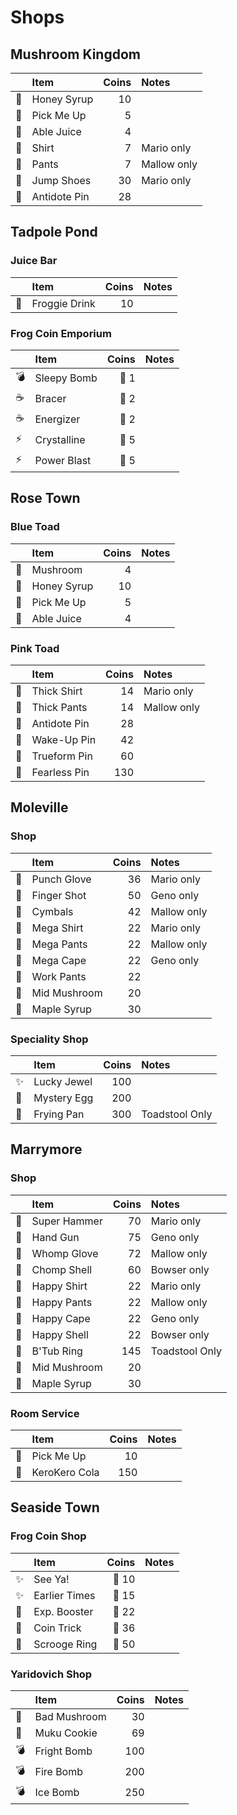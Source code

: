 # Shops

## Mushroom Kingdom

| | Item | Coins | Notes |
| --- | :-- | --: | :-- |
| :honey_pot: | Honey Syrup | 10 | |
| :tea: | Pick Me Up | 5 | |
| :tea: | Able Juice | 4 | |
| :shirt: | Shirt | 7 | Mario only |
| :shirt: | Pants | 7 | Mallow only |
| :ring: | Jump Shoes | 30 | Mario only |
| :ring: | Antidote Pin | 28 | |

## Tadpole Pond

### Juice Bar

| | Item | Coins | Notes |
| --- | :-- | --: | :-- |
| :tropical_drink: | Froggie Drink | 10 | |

### Frog Coin Emporium

| | Item | Coins | Notes |
| --- | :-- | --: | :-- |
| :bomb: | Sleepy Bomb | :frog: 1 | |
| :coffee: | Bracer | :frog: 2 | |
| :coffee: | Energizer | :frog: 2 | |
| :zap: | Crystalline | :frog: 5 | |
| :zap: | Power Blast | :frog: 5 | |

## Rose Town

### Blue Toad

| | Item | Coins | Notes |
| --- | :-- | --: | :-- |
| :mushroom: | Mushroom | 4 | |
| :honey_pot: | Honey Syrup | 10 | |
| :tea: | Pick Me Up | 5 | |
| :tea: | Able Juice | 4 | |

### Pink Toad

| | Item | Coins | Notes |
| --- | :-- | --: | :-- |
| :shirt: | Thick Shirt | 14 | Mario only |
| :shirt: | Thick Pants | 14 | Mallow only |
| :ring: | Antidote Pin | 28 | |
| :ring: | Wake-Up Pin | 42 | |
| :ring: | Trueform Pin | 60 | |
| :ring: | Fearless Pin | 130 | |

## Moleville

### Shop

| | Item | Coins | Notes |
| --- | :-- | --: | :-- |
| :punch: | Punch Glove | 36 | Mario only |
| :punch: | Finger Shot | 50 | Geno only |
| :punch: | Cymbals | 42 | Mallow only |
| :shirt: | Mega Shirt | 22 | Mario only |
| :shirt: | Mega Pants | 22 | Mallow only |
| :shirt: | Mega Cape | 22 | Geno only |
| :shirt: | Work Pants | 22 | |
| :mushroom: | Mid Mushroom | 20 | |
| :honey_pot: | Maple Syrup | 30 | |

### Speciality Shop

| | Item | Coins | Notes |
| --- | :-- | --: | :-- |
| :sparkles: | Lucky Jewel | 100 | |
| :hatching_chick: | Mystery Egg | 200 | |
| :egg: | Frying Pan | 300 | Toadstool Only |

## Marrymore

### Shop

| | Item | Coins | Notes |
| --- | :-- | --: | :-- |
| :punch: | Super Hammer | 70 | Mario only |
| :punch: | Hand Gun | 75 | Geno only |
| :punch: | Whomp Glove | 72 | Mallow only |
| :punch: | Chomp Shell | 60 | Bowser only |
| :shirt: | Happy Shirt | 22 | Mario only |
| :shirt: | Happy Pants | 22 | Mallow only |
| :shirt: | Happy Cape | 22 | Geno only |
| :shirt: | Happy Shell | 22 | Bowser only |
| :ring: | B'Tub Ring | 145 | Toadstool Only |
| :mushroom: | Mid Mushroom | 20 | |
| :honey_pot: | Maple Syrup | 30 | |

### Room Service

| | Item | Coins | Notes |
| --- | :-- | --: | :-- |
| :tea: | Pick Me Up | 10 | |
| :tropical_drink: | KeroKero Cola | 150 | |

## Seaside Town

### Frog Coin Shop

| | Item | Coins | Notes |
| --- | :-- | --: | :-- |
| :sparkles: | See Ya! | :frog: 10 | |
| :sparkles: | Earlier Times | :frog: 15 | |
| :ring: | Exp. Booster | :frog: 22 | |
| :ring: | Coin Trick | :frog: 36 | |
| :ring: | Scrooge Ring | :frog: 50 | |

### Yaridovich Shop

| | Item | Coins | Notes |
| --- | :-- | --: | :-- |
| :mushroom: | Bad Mushroom | 30 | |
| :cookie: | Muku Cookie | 69 | |
| :bomb: | Fright Bomb | 100 | |
| :bomb: | Fire Bomb | 200 | |
| :bomb: | Ice Bomb | 250 | |
